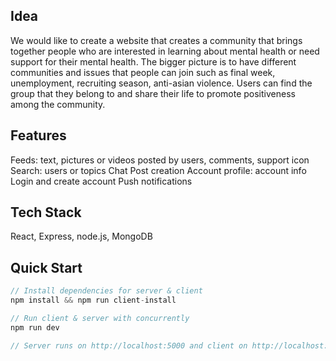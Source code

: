 ## Idea
We would like to create a website that creates a community that brings together people who are interested in learning about mental health or need support for their mental health. The bigger picture is to have different communities and issues that people can join such as final week, unemployment, recruiting season, anti-asian violence. Users can find the group that they belong to and share their life to promote positiveness among the community.

## Features
Feeds: text, pictures or videos posted by users, comments, support icon
Search: users or topics
Chat
Post creation
Account profile: account info
Login and create account
Push notifications


## Tech Stack
React, Express, node.js, MongoDB


## Quick Start

```javascript
// Install dependencies for server & client
npm install && npm run client-install

// Run client & server with concurrently
npm run dev

// Server runs on http://localhost:5000 and client on http://localhost:3000
```
